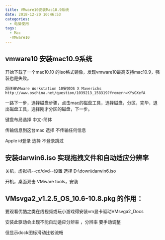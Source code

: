 ```yaml
---
title: VMware10安装Mac10.9系统
date: 2018-12-20 10:46:53
categories:
  - 电脑使用
tags:
  - Mac
  -VMware10
---
```


## vmware10 安装mac10.9系统 ##

开始下载了一个mac10.10 的iso格式镜像，发现vmware10最高支持mac10.9，强装也是失败。

	超详细VMware Workstation 10安装OS X Mavericks http://www.oschina.net/question/1039213_158319?fromerr=KYsGXefA


一路下一步，选择磁盘步骤，点击mac的磁盘工具，选择磁盘，分区，完毕，退出磁盘工具，选择刚才分区的磁盘，下一步。

键盘布局选择 中文-简体

传输信息到这台mac 选择 不传输任何信息

Apple id登录 选择 不登录跳过

## 安装darwin6.iso 实现拖拽文件和自动适应分辨率 ##

关机，虚拟机--cd/dvd--设置 选择 D:\down\darwin6.iso

开机，桌面双击 VMware tools，安装


## VMsvga2_v1.2.5_OS_10.6-10.8.pkg 的作用： ##

要观看优酷之类在线视频或玩小游戏得安装vm显卡驱动VMsvga2_Docs

安装此驱动会出现不能自动适应分辨率 ，分辨率 要手动调整

但显示dock图标滑动比较流畅